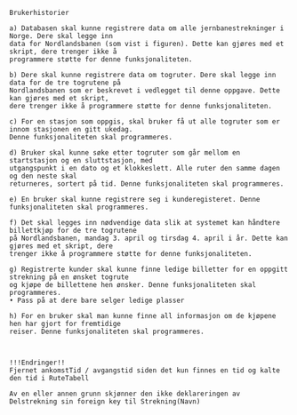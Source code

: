     Brukerhistorier

    a) Databasen skal kunne registrere data om alle jernbanestrekninger i Norge. Dere skal legge inn
    data for Nordlandsbanen (som vist i figuren). Dette kan gjøres med et skript, dere trenger ikke å
    programmere støtte for denne funksjonaliteten.

    b) Dere skal kunne registrere data om togruter. Dere skal legge inn data for de tre togrutene på
    Nordlandsbanen som er beskrevet i vedlegget til denne oppgave. Dette kan gjøres med et skript,
    dere trenger ikke å programmere støtte for denne funksjonaliteten.

    c) For en stasjon som oppgis, skal bruker få ut alle togruter som er innom stasjonen en gitt ukedag.
    Denne funksjonaliteten skal programmeres.

    d) Bruker skal kunne søke etter togruter som går mellom en startstasjon og en sluttstasjon, med
    utgangspunkt i en dato og et klokkeslett. Alle ruter den samme dagen og den neste skal
    returneres, sortert på tid. Denne funksjonaliteten skal programmeres.

    e) En bruker skal kunne registrere seg i kunderegisteret. Denne funksjonaliteten skal programmeres.

    f) Det skal legges inn nødvendige data slik at systemet kan håndtere billettkjøp for de tre togrutene
    på Nordlandsbanen, mandag 3. april og tirsdag 4. april i år. Dette kan gjøres med et skript, dere
    trenger ikke å programmere støtte for denne funksjonaliteten.

    g) Registrerte kunder skal kunne finne ledige billetter for en oppgitt strekning på en ønsket togrute
    og kjøpe de billettene hen ønsker. Denne funksjonaliteten skal programmeres.
    • Pass på at dere bare selger ledige plasser
    
    h) For en bruker skal man kunne finne all informasjon om de kjøpene hen har gjort for fremtidige
    reiser. Denne funksjonaliteten skal programmeres.



    !!!Endringer!!
    Fjernet ankomstTid / avgangstid siden det kun finnes en tid og kalte den tid i RuteTabell

    Av en eller annen grunn skjønner den ikke deklareringen av Delstrekning sin foreign key til Strekning(Navn)

